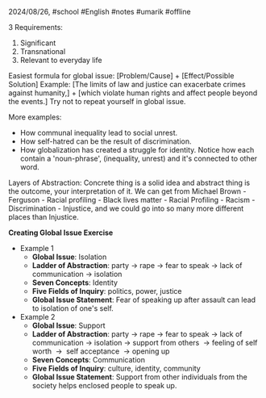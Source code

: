 2024/08/26, #school #English #notes #umarik #offline 

3 Requirements:
1. Significant
2. Transnational
3. Relevant to everyday life

Easiest formula for global issue:
[Problem/Cause] + [Effect/Possible Solution]
Example:
	[The limits of law and justice can exacerbate crimes against humanity,] + [which violate human rights and affect people beyond the events.]
Try not to repeat yourself in global issue.

More examples:
- How communal inequality lead to social unrest.
- How self-hatred can be the result of discrimination.
- How globalization has created a struggle for identity.
Notice how each contain a 'noun-phrase', (inequality, unrest) and it's connected to other word.

Layers of Abstraction:
	Concrete thing is a solid idea and abstract thing is the outcome, your interpretation of it.
	We can get from Michael Brown - Ferguson - Racial profiling - Black lives matter - Racial Profiling - Racism - Discrimination - Injustice, and we could go into so many more different places than Injustice.

**Creating Global Issue Exercise**
- Example 1
	- **Global Issue**: Isolation
	- **Ladder of Abstraction**: party → rape → fear to speak → lack of communication → isolation
	- **Seven Concepts**: Identity
	- **Five Fields of Inquiry**: politics, power, justice
	- **Global Issue Statement**: Fear of speaking up after assault can lead to isolation of one's self.
- Example 2
	- **Global Issue**: Support
	- **Ladder of Abstraction**: party → rape → fear to speak → lack of communication → isolation → support from others  → feeling of self worth  →  self acceptance  → opening up
	- **Seven Concepts**: Communication
	- **Five Fields of Inquiry**: culture, identity, community
	- **Global Issue Statement**: Support from other individuals from the society helps enclosed people to speak up.
